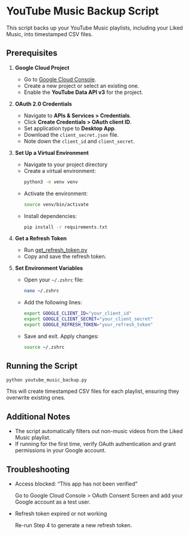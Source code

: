 # YouTube Music Backup Script

This script backs up your YouTube Music playlists, including your Liked Music, into timestamped CSV files.

## Prerequisites

1. **Google Cloud Project**  
   - Go to [Google Cloud Console](https://console.cloud.google.com/).
   - Create a new project or select an existing one.
   - Enable the **YouTube Data API v3** for the project.

2. **OAuth 2.0 Credentials**  
   - Navigate to **APIs & Services > Credentials**.
   - Click **Create Credentials > OAuth client ID**.
   - Set application type to **Desktop App**.
   - Download the `client_secret.json` file.
   - Note down the `client_id` and `client_secret`.

3. **Set Up a Virtual Environment**  
   - Navigate to your project directory
   - Create a virtual environment:
     ```sh
     python3 -m venv venv
     ```
   - Activate the environment:
     ```sh
     source venv/bin/activate
     ```
   - Install dependencies:
     ```sh
     pip install -r requirements.txt
     ```

4. **Get a Refresh Token**  
   - Run [get_refresh_token.py](get_refresh_token.py)
   - Copy and save the refresh token.

5. **Set Environment Variables**  
   - Open your `~/.zshrc` file:
     ```sh
     nano ~/.zshrc
     ```
   - Add the following lines:
     ```sh
     export GOOGLE_CLIENT_ID="your_client_id"
     export GOOGLE_CLIENT_SECRET="your_client_secret"
     export GOOGLE_REFRESH_TOKEN="your_refresh_token"
     ```
   - Save and exit. Apply changes:
     ```sh
     source ~/.zshrc
     ```

## Running the Script

```sh
python youtube_music_backup.py
```

This will create timestamped CSV files for each playlist, ensuring they overwrite existing ones.

## Additional Notes

- The script automatically filters out non-music videos from the Liked Music playlist.
- If running for the first time, verify OAuth authentication and grant permissions in your Google account.

## Troubleshooting

- Access blocked: “This app has not been verified”

	Go to Google Cloud Console > OAuth Consent Screen and add your Google account as a test user.

- Refresh token expired or not working

	Re-run Step 4 to generate a new refresh token.
